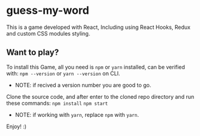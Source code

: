 # guess-my-word

This is a game developed with React,
Including using React Hooks, Redux and custom CSS modules styling.

## Want to play?

To install this Game, all you need is `npm` or `yarn` installed, can be verified with:
`npm --version` or `yarn --version` on CLI.
* NOTE: if recived a version number you are good to go.

Clone the source code, and after enter to the cloned repo directory and run these commands:
`npm install`
`npm start`

* NOTE: if working with `yarn`, replace `npm` with `yarn`.

Enjoy! :)
